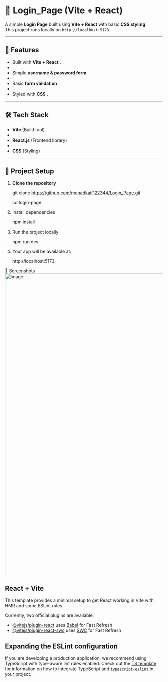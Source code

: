 # 🔐 Login_Page (Vite + React)

A simple **Login Page** built using **Vite + React** with basic **CSS styling**.  
This project runs locally on `http://localhost:5173`.

---

## 🚀 Features

- Built with **Vite + React** .
- 
- Simple **username & password form**.
- 
- Basic **form validation** .
- 
- Styled with **CSS** .


---

## 🛠️ Tech Stack

- **Vite** (Build tool)
- 
- **React.js** (Frontend library)
- 
- **CSS** (Styling)

---

## 📂 Project Setup

1. **Clone the repository**
   
    git clone https://github.com/mohadkaif122344/Login_Page.git

   cd login-page
 

2. Install dependencies

   npm install


3. Run the project locally

    npm run dev


4. Your app will be available at:

   http://localhost:5173   

📸 Screenshots
<img width="1884" height="964" alt="image" src="https://github.com/user-attachments/assets/2c395577-7f78-4b01-ba1d-5b9d7ebaf2a3" />








## React + Vite

This template provides a minimal setup to get React working in Vite with HMR and some ESLint rules.

Currently, two official plugins are available:

- [@vitejs/plugin-react](https://github.com/vitejs/vite-plugin-react/blob/main/packages/plugin-react) uses [Babel](https://babeljs.io/) for Fast Refresh
- [@vitejs/plugin-react-swc](https://github.com/vitejs/vite-plugin-react/blob/main/packages/plugin-react-swc) uses [SWC](https://swc.rs/) for Fast Refresh

## Expanding the ESLint configuration

If you are developing a production application, we recommend using TypeScript with type-aware lint rules enabled. Check out the [TS template](https://github.com/vitejs/vite/tree/main/packages/create-vite/template-react-ts) for information on how to integrate TypeScript and [`typescript-eslint`](https://typescript-eslint.io) in your project.
